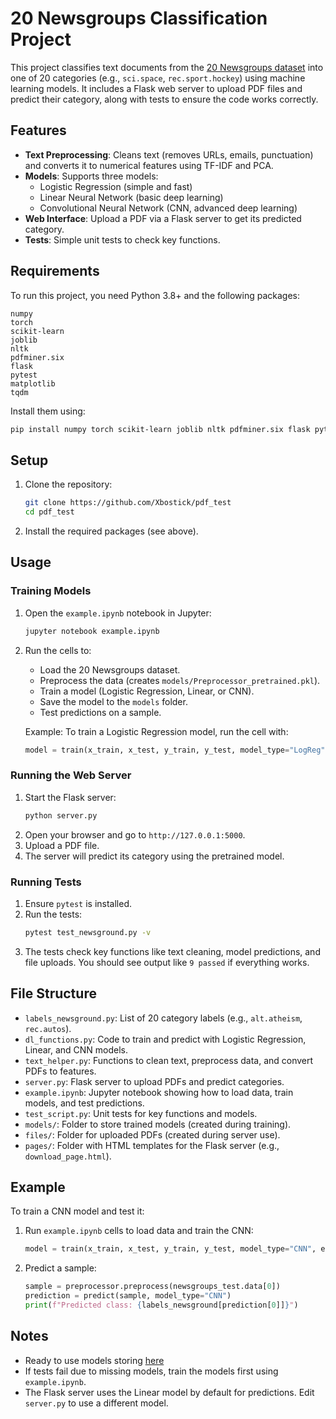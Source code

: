 # 20 Newsgroups Classification Project

This project classifies text documents from the [20 Newsgroups dataset](https://scikit-learn.org/stable/datasets/real_world.html#the-20-newsgroups-text-dataset) into one of 20 categories (e.g., `sci.space`, `rec.sport.hockey`) using machine learning models. It includes a Flask web server to upload PDF files and predict their category, along with tests to ensure the code works correctly.

## Features
- **Text Preprocessing**: Cleans text (removes URLs, emails, punctuation) and converts it to numerical features using TF-IDF and PCA.
- **Models**: Supports three models:
  - Logistic Regression (simple and fast)
  - Linear Neural Network (basic deep learning)
  - Convolutional Neural Network (CNN, advanced deep learning)
- **Web Interface**: Upload a PDF via a Flask server to get its predicted category.
- **Tests**: Simple unit tests to check key functions.

## Requirements
To run this project, you need Python 3.8+ and the following packages:
```
numpy
torch
scikit-learn
joblib
nltk
pdfminer.six
flask
pytest
matplotlib
tqdm
```

Install them using:
```bash
pip install numpy torch scikit-learn joblib nltk pdfminer.six flask pytest matplotlib tqdm
```

## Setup
1. Clone the repository:
   ```bash
   git clone https://github.com/Xbostick/pdf_test
   cd pdf_test
   ```
2. Install the required packages (see above).

## Usage
### Training Models
1. Open the `example.ipynb` notebook in Jupyter:
   ```bash
   jupyter notebook example.ipynb
   ```
2. Run the cells to:
   - Load the 20 Newsgroups dataset.
   - Preprocess the data (creates `models/Preprocessor_pretrained.pkl`).
   - Train a model (Logistic Regression, Linear, or CNN).
   - Save the model to the `models` folder.
   - Test predictions on a sample.

   Example: To train a Logistic Regression model, run the cell with:
   ```python
   model = train(x_train, x_test, y_train, y_test, model_type="LogReg")
   ```

### Running the Web Server
1. Start the Flask server:
   ```bash
   python server.py
   ```
2. Open your browser and go to `http://127.0.0.1:5000`.
3. Upload a PDF file.
4. The server will predict its category using the pretrained model.

### Running Tests
1. Ensure `pytest` is installed.
2. Run the tests:
   ```bash
   pytest test_newsground.py -v
   ```
3. The tests check key functions like text cleaning, model predictions, and file uploads. You should see output like `9 passed` if everything works.

## File Structure
- `labels_newsground.py`: List of 20 category labels (e.g., `alt.atheism`, `rec.autos`).
- `dl_functions.py`: Code to train and predict with Logistic Regression, Linear, and CNN models.
- `text_helper.py`: Functions to clean text, preprocess data, and convert PDFs to features.
- `server.py`: Flask server to upload PDFs and predict categories.
- `example.ipynb`: Jupyter notebook showing how to load data, train models, and test predictions.
- `test_script.py`: Unit tests for key functions and models.
- `models/`: Folder to store trained models (created during training).
- `files/`: Folder for uploaded PDFs (created during server use).
- `pages/`: Folder with HTML templates for the Flask server (e.g., `download_page.html`).

## Example
To train a CNN model and test it:
1. Run `example.ipynb` cells to load data and train the CNN:
   ```python
   model = train(x_train, x_test, y_train, y_test, model_type="CNN", epoch=10)
   ```
2. Predict a sample:
   ```python
   sample = preprocessor.preprocess(newsgroups_test.data[0])
   prediction = predict(sample, model_type="CNN")
   print(f"Predicted class: {labels_newsground[prediction[0]]}")
   ```

## Notes
- Ready to use models storing [here](https://drive.google.com/drive/folders/1i7b5K3HG7mnU1mkbe5RDnqn9iTSvc9xR?usp=drive_link)
- If tests fail due to missing models, train the models first using `example.ipynb`.
- The Flask server uses the Linear model by default for predictions. Edit `server.py` to use a different model.
